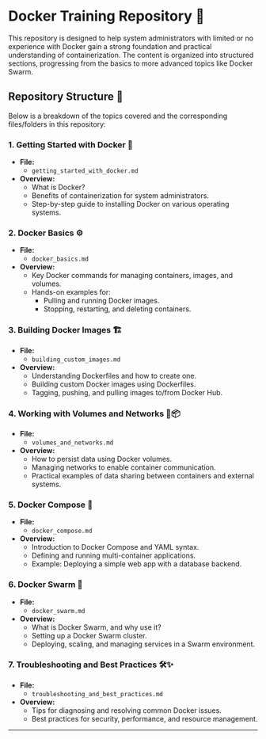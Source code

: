 # Docker Training Repository 🚢

This repository is designed to help system administrators with limited or no experience with Docker gain a strong foundation and practical understanding of containerization. The content is organized into structured sections, progressing from the basics to more advanced topics like Docker Swarm.

## Repository Structure 📂
Below is a breakdown of the topics covered and the corresponding files/folders in this repository:

### 1. **Getting Started with Docker** 🐳
   - **File:**
     - `getting_started_with_docker.md`
   - **Overview:**
     - What is Docker?
     - Benefits of containerization for system administrators.
     - Step-by-step guide to installing Docker on various operating systems.

### 2. **Docker Basics** ⚙️
   - **File:**
     - `docker_basics.md`
   - **Overview:**
     - Key Docker commands for managing containers, images, and volumes.
     - Hands-on examples for:
       - Pulling and running Docker images.
       - Stopping, restarting, and deleting containers.

### 3. **Building Docker Images** 🏗️
   - **File:**
     - `building_custom_images.md`
   - **Overview:**
     - Understanding Dockerfiles and how to create one.
     - Building custom Docker images using Dockerfiles.
     - Tagging, pushing, and pulling images to/from Docker Hub.

### 4. **Working with Volumes and Networks** 🔗📦
   - **File:**
     - `volumes_and_networks.md`
   - **Overview:**
     - How to persist data using Docker volumes.
     - Managing networks to enable container communication.
     - Practical examples of data sharing between containers and external systems.

### 5. **Docker Compose** 📜
   - **File:**
     - `docker_compose.md`
   - **Overview:**
     - Introduction to Docker Compose and YAML syntax.
     - Defining and running multi-container applications.
     - Example: Deploying a simple web app with a database backend.

### 6. **Docker Swarm** 🐝
   - **File:**
     - `docker_swarm.md`
   - **Overview:**
     - What is Docker Swarm, and why use it?
     - Setting up a Docker Swarm cluster.
     - Deploying, scaling, and managing services in a Swarm environment.

### 7. **Troubleshooting and Best Practices** 🛠️✨
   - **File:**
     - `troubleshooting_and_best_practices.md`
   - **Overview:**
     - Tips for diagnosing and resolving common Docker issues.
     - Best practices for security, performance, and resource management.

---
